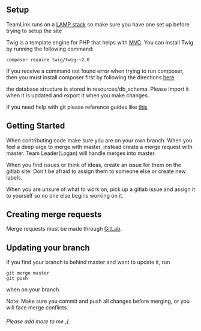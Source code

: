 ## Setup

TeamLink runs on a [LAMP stack](https://en.wikipedia.org/wiki/LAMP_(software_bundle)) so make sure you have one set up before trying to setup the site

Twig is a template engine for PHP that helps with [MVC](https://en.wikipedia.org/wiki/Model%E2%80%93view%E2%80%93controller). You can install Twig by running the following command:

```
composer require twig/twig:~2.0
```

If you receive a command not found error when trying to run composer, then you must install composer first by following the directions [here](https://getcomposer.org/doc/00-intro.md)

the database structure is stored in resources/db_schema. Please import it when it is updated and export it when you make changes.

If you need help with git please reference guides like [this](http://rogerdudler.github.io/git-guide/)

## Getting Started

When contributing code make sure you are on your own branch. When you feel a deep urge to merge with master, instead create a merge request with master. Team Leader(Logan) will handle merges into master.

When you find issues or think of ideas, create an issue for them on the gitlab site. Don't be afraid to assign them to someone else or create new labels.

When you are unsure of what to work on, pick up a gitlab issue and assign it to yourself so no one else begins working on it.

## Creating merge requests

Merge requests must be made through [GitLab](https://gitlab.com/TeamLinkProject/TeamLink/merge_requests).

## Updating your branch

If you find your branch is behind master and want to update it, run

```
git merge master
git push
```

when on your branch.

Note: Make sure you commit and push all changes before merging, or you will face merge conflicts.

######  Please add more to me ;(

